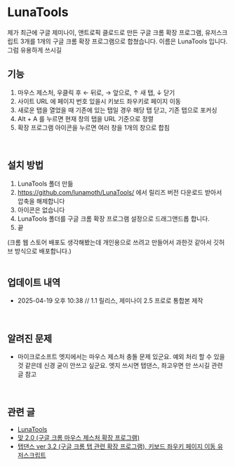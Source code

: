 # LunaTools
제가 최근에 구글 제미나이, 앤트로픽 클로드로 만든 구글 크롬 확장 프로그램, 유저스크립트 3개를 1개의 구글 크롬 확장 프로그램으로 합쳤습니다. 이름은 LunaTools 입니다. 그럼 유용하게 쓰시길
<br>

## 기능

1.  마우스 제스처, 우클릭 후 ← 뒤로, → 앞으로, ↑ 새 탭, ↓ 닫기    
2.  사이트 URL 에 페이지 번호 있을시 키보드 좌우키로 페이지 이동
3.  새로운 탭을 열었을 때 기존에 있는 탭일 경우 해당 탭 닫고, 기존 탭으로 포커싱
4.  Alt + A 를 누르면 현재 창의 탭을 URL 기준으로 정렬
5.  확장 프로그램 아이콘을 누르면 여러 창을 1개의 창으로 합침<br/>
<br>

## 설치 방법

 1. LunaTools 폴더 만듦
 2. https://github.com/lunamoth/LunaTools/ 에서 릴리즈 버전 다운로드 받아서 압축을 해제합니다
 3. 아이콘은 없습니다
 4. LunaTools 폴더를 구글 크롬 확장 프로그램 설정으로 드래그앤드롭 합니다.
 5. 끝

(크롬 웹 스토어 배포도 생각해봤는데 개인용으로 쓰려고 만들어서 과한것 같아서 깃허브 방식으로 배포합니다.)<br/>
<br>

## 업데이트 내역
*   2025-04-19 오후 10:38 // 1.1 릴리스, 제미나이 2.5 프로로 통합본 제작<br/>
<br>

## 알려진 문제
*   마이크로소프트 엣지에서는 마우스 제스처 충돌 문제 있군요. 예외 처리 할 수 있을 것 같은데 신경 굳이 안쓰고 싶군요. 엣지 쓰시면 탭댄스, 좌고우면 만 쓰시길 관련 글 참고<br/>
<br>

## 관련 글
*   [LunaTools](http://lunamoth.com/2319)
*   [맞 2.0 (구글 크롬 마우스 제스처 확장 프로그램)](http://lunamoth.com/2318)   
*   [탭댄스 ver 3.2 (구글 크롬 탭 관련 확장 프로그램), 키보드 좌우키 페이지 이동 유저스크립트](http://lunamoth.com/2314)
